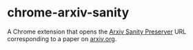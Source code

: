 # chrome-arxiv-sanity

A Chrome extension that opens the [Arxiv Sanity Preserver][arxiv-sanity] URL corresponding to a paper on [arxiv.org][arxiv].

[arxiv]:        https://arxiv.org
[arxiv-sanity]: http://www.arxiv-sanity.com

